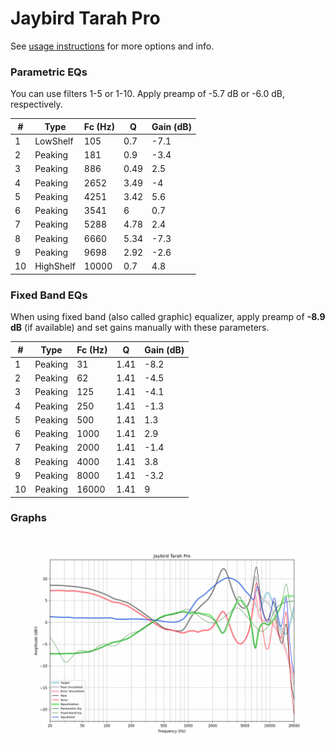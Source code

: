 # Jaybird Tarah Pro
See [usage instructions](https://github.com/jaakkopasanen/AutoEq#usage) for more options and info.

### Parametric EQs
You can use filters 1-5 or 1-10. Apply preamp of -5.7 dB or -6.0 dB, respectively.

|   # | Type      |   Fc (Hz) |    Q |   Gain (dB) |
|-----|-----------|-----------|------|-------------|
|   1 | LowShelf  |       105 | 0.7  |        -7.1 |
|   2 | Peaking   |       181 | 0.9  |        -3.4 |
|   3 | Peaking   |       886 | 0.49 |         2.5 |
|   4 | Peaking   |      2652 | 3.49 |        -4   |
|   5 | Peaking   |      4251 | 3.42 |         5.6 |
|   6 | Peaking   |      3541 | 6    |         0.7 |
|   7 | Peaking   |      5288 | 4.78 |         2.4 |
|   8 | Peaking   |      6660 | 5.34 |        -7.3 |
|   9 | Peaking   |      9698 | 2.92 |        -2.6 |
|  10 | HighShelf |     10000 | 0.7  |         4.8 |

### Fixed Band EQs
When using fixed band (also called graphic) equalizer, apply preamp of **-8.9 dB** (if available) and set gains manually with these parameters.

|   # | Type    |   Fc (Hz) |    Q |   Gain (dB) |
|-----|---------|-----------|------|-------------|
|   1 | Peaking |        31 | 1.41 |        -8.2 |
|   2 | Peaking |        62 | 1.41 |        -4.5 |
|   3 | Peaking |       125 | 1.41 |        -4.1 |
|   4 | Peaking |       250 | 1.41 |        -1.3 |
|   5 | Peaking |       500 | 1.41 |         1.3 |
|   6 | Peaking |      1000 | 1.41 |         2.9 |
|   7 | Peaking |      2000 | 1.41 |        -1.4 |
|   8 | Peaking |      4000 | 1.41 |         3.8 |
|   9 | Peaking |      8000 | 1.41 |        -3.2 |
|  10 | Peaking |     16000 | 1.41 |         9   |

### Graphs
![](./Jaybird%20Tarah%20Pro.png)

